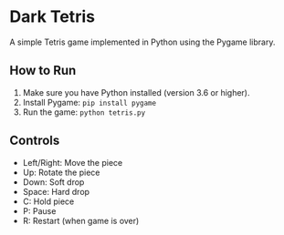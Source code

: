 # Dark Tetris

A simple Tetris game implemented in Python using the Pygame library.

## How to Run

1.  Make sure you have Python installed (version 3.6 or higher).
2.  Install Pygame: `pip install pygame`
3.  Run the game: `python tetris.py`

## Controls

*   Left/Right: Move the piece
*   Up: Rotate the piece
*   Down: Soft drop
*   Space: Hard drop
*   C: Hold piece
*   P: Pause
*   R: Restart (when game is over)
